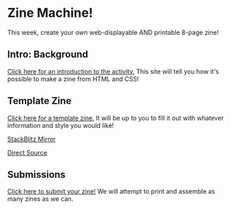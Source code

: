 # Zine Machine!
This week, create your own web-displayable AND printable 8-page zine!

## Intro: Background
[Click here for an introduction to the activity.](https://hylandtechclub.com/showcase/Web101/ZineMachine.html) This site will tell you how it's possible to make a zine from HTML and CSS!

## Template Zine
[Click here for a template zine.](https://glitch.com/edit/#!/remix/empty-zine) It will be up to you to fill it out with whatever information and style you would like!

[StackBlitz Mirror](https://stackblitz.com/edit/web-platform-rtmjgy8k?file=index.html)

[Direct Source](TemplateZineSource.md)

## Submissions
[Click here to submit your zine!](https://forms.office.com/r/d3sL6K0SSz) We will attempt to print and assemble as many zines as we can.
